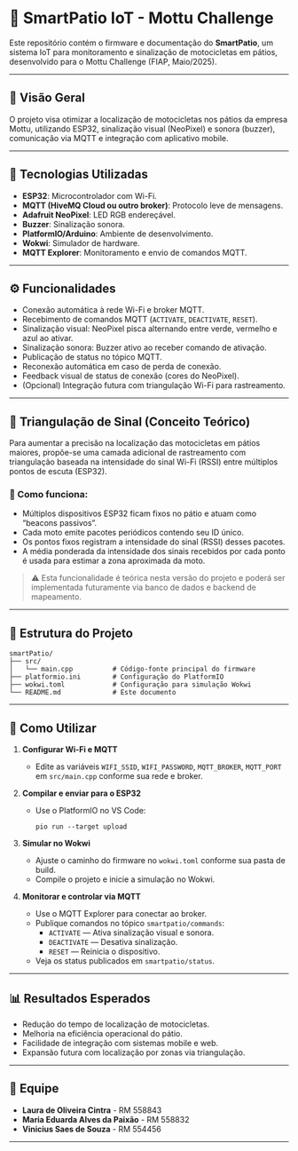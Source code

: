 
# 🚦 SmartPatio IoT - Mottu Challenge

Este repositório contém o firmware e documentação do **SmartPatio**, um sistema IoT para monitoramento e sinalização de motocicletas em pátios, desenvolvido para o Mottu Challenge (FIAP, Maio/2025).

---

## 📌 Visão Geral

O projeto visa otimizar a localização de motocicletas nos pátios da empresa Mottu, utilizando ESP32, sinalização visual (NeoPixel) e sonora (buzzer), comunicação via MQTT e integração com aplicativo mobile.

---

## 🧰 Tecnologias Utilizadas

- **ESP32**: Microcontrolador com Wi-Fi.
- **MQTT (HiveMQ Cloud ou outro broker)**: Protocolo leve de mensagens.
- **Adafruit NeoPixel**: LED RGB endereçável.
- **Buzzer**: Sinalização sonora.
- **PlatformIO/Arduino**: Ambiente de desenvolvimento.
- **Wokwi**: Simulador de hardware.
- **MQTT Explorer**: Monitoramento e envio de comandos MQTT.

---

## ⚙️ Funcionalidades

- Conexão automática à rede Wi-Fi e broker MQTT.
- Recebimento de comandos MQTT (`ACTIVATE`, `DEACTIVATE`, `RESET`).
- Sinalização visual: NeoPixel pisca alternando entre verde, vermelho e azul ao ativar.
- Sinalização sonora: Buzzer ativo ao receber comando de ativação.
- Publicação de status no tópico MQTT.
- Reconexão automática em caso de perda de conexão.
- Feedback visual de status de conexão (cores do NeoPixel).
- (Opcional) Integração futura com triangulação Wi-Fi para rastreamento.

---

## 📡 Triangulação de Sinal (Conceito Teórico)

Para aumentar a precisão na localização das motocicletas em pátios maiores, propõe-se uma camada adicional de rastreamento com triangulação baseada na intensidade do sinal Wi-Fi (RSSI) entre múltiplos pontos de escuta (ESP32).

### 📍 Como funciona:
- Múltiplos dispositivos ESP32 ficam fixos no pátio e atuam como “beacons passivos”.
- Cada moto emite pacotes periódicos contendo seu ID único.
- Os pontos fixos registram a intensidade do sinal (RSSI) desses pacotes.
- A média ponderada da intensidade dos sinais recebidos por cada ponto é usada para estimar a zona aproximada da moto.

> ⚠️ Esta funcionalidade é teórica nesta versão do projeto e poderá ser implementada futuramente via banco de dados e backend de mapeamento.

---

## 📁 Estrutura do Projeto

```
smartPatio/
├── src/
│   └── main.cpp          # Código-fonte principal do firmware
├── platformio.ini        # Configuração do PlatformIO
├── wokwi.toml            # Configuração para simulação Wokwi
└── README.md             # Este documento
```

---

## 🚀 Como Utilizar

1. **Configurar Wi-Fi e MQTT**
   - Edite as variáveis `WIFI_SSID`, `WIFI_PASSWORD`, `MQTT_BROKER`, `MQTT_PORT` em `src/main.cpp` conforme sua rede e broker.

2. **Compilar e enviar para o ESP32**
   - Use o PlatformIO no VS Code:
     ```
     pio run --target upload
     ```

3. **Simular no Wokwi**
   - Ajuste o caminho do firmware no `wokwi.toml` conforme sua pasta de build.
   - Compile o projeto e inicie a simulação no Wokwi.

4. **Monitorar e controlar via MQTT**
   - Use o MQTT Explorer para conectar ao broker.
   - Publique comandos no tópico `smartpatio/commands`:
     - `ACTIVATE` — Ativa sinalização visual e sonora.
     - `DEACTIVATE` — Desativa sinalização.
     - `RESET` — Reinicia o dispositivo.
   - Veja os status publicados em `smartpatio/status`.

---

## 📊 Resultados Esperados

- Redução do tempo de localização de motocicletas.
- Melhoria na eficiência operacional do pátio.
- Facilidade de integração com sistemas mobile e web.
- Expansão futura com localização por zonas via triangulação.

---

## 👥 Equipe

- **Laura de Oliveira Cintra** - RM 558843
- **Maria Eduarda Alves da Paixão** - RM 558832
- **Vinicius Saes de Souza** - RM 554456

---
